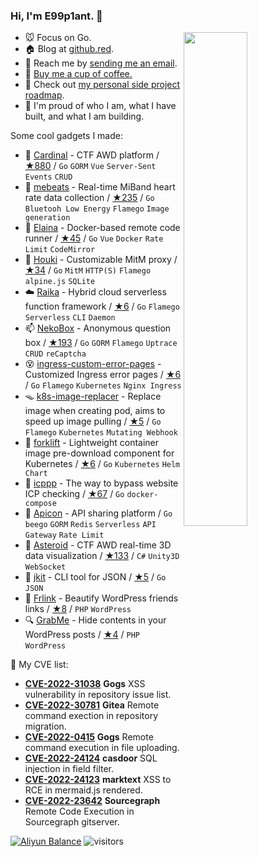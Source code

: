 <!-- <a href="https://busy.moe/"><img align="right" src="https://busy.moe/badges/2?style=for-the-badge"/></a> -->

### Hi, I'm **E99p1ant**. 👋

<a href="https://github.com/wuhan005?tab=repositories">
  <img align="right" src="https://github-readme-stats.vercel.app/api?username=wuhan005&show_icons=true&title_color=000&icon_color=0099ff&text_color=000&bg_color=ffffff&hide_border=true#gh-light-mode-only" width="45%" />
</a>

- 🐭 Focus on Go.
- 🏠 Blog at [github.red](https://github.red).
- 📩 Reach me by [sending me an email](mailto:i@github.red).
- 🤤 [Buy me a cup of coffee.](https://github.com/sponsors/wuhan005/)
- 🌃 Check out [my personal side project roadmap](https://github.com/users/wuhan005/projects/2).
- 💫 I'm proud of who I am, what I have built, and what I am building.

Some cool gadgets I made:
- 🚩 [Cardinal](https://github.com/vidar-team/Cardinal) - CTF AWD platform / [★880](https://github.com/vidar-team/Cardinal/stargazers) / `Go` `GORM` `Vue` `Server-Sent Events` `CRUD`
- 💓 [mebeats](https://github.com/wuhan005/mebeats) - Real-time MiBand heart rate data collection / [★235](https://github.com/wuhan005/mebeats/stargazers) / `Go` `Bluetooh Low Energy` `Flamego` `Image generation`
- 🔮 [Elaina](https://github.com/wuhan005/Elaina) - Docker-based remote code runner / [★45](https://github.com/wuhan005/Elaina/stargazers) / `Go` `Vue` `Docker` `Rate Limit` `CodeMirror`
- 🧹 [Houki](https://github.com/wuhan005/Houki) - Customizable MitM proxy / [★34](https://github.com/wuhan005/Houki/stargazers) / `Go` `MitM` `HTTP(S)` `Flamego` `alpine.js` `SQLite`
- ☁️ [Raika](https://github.com/wuhan005/Raika) - Hybrid cloud serverless function framework / [★6](https://github.com/wuhan005/Raika/stargazers) / `Go` `Flamego` `Serverless` `CLI` `Daemon`
- 📫 [NekoBox](https://github.com/NekoWheel/NekoBox) - Anonymous question box / [★193](https://github.com/NekoWheel/NekoBox/stargazers) / `Go` `GORM` `Flamego` `Uptrace` `CRUD` `reCaptcha`
- 😵 [ingress-custom-error-pages](https://github.com/wuhan005/ingress-custom-error-pages) - Customized Ingress error pages / [★6](https://github.com/wuhan005/ingress-custom-error-pages/stargazers) / `Go` `Flamego` `Kubernetes` `Nginx Ingress`
- 🪤 [k8s-image-replacer](https://github.com/wuhan005/k8s-image-replacer) - Replace image when creating pod, aims to speed up image pulling / [★5](https://github.com/wuhan005/k8s-image-replacer/stargazers) / `Go` `Flamego` `Kubernetes` `Mutating Webhook`
- 🚜 [forklift](https://github.com/wuhan005/forklift) - Lightweight container image pre-download component for Kubernetes / [★6](https://github.com/wuhan005/forklift/stargazers) / `Go` `Kubernetes` `Helm Chart`
- 👻 [icppp](https://github.com/wuhan005/icppp) - The way to bypass website ICP checking / [★67](https://github.com/wuhan005/icppp/stargazers) / `Go` `docker-compose`
- 👾 [Apicon](https://apicon.cn/) - API sharing platform  / `Go` `beego` `GORM` `Redis` `Serverless` `API Gateway` `Rate Limit`
- 💫 [Asteroid](https://github.com/wuhan005/Asteroid) - CTF AWD real-time 3D data visualization / [★133](https://github.com/wuhan005/Asteroid/stargazers) / `C#` `Unity3D` `WebSocket`
- 🔧 [jkit](https://github.com/wuhan005/jkit) - CLI tool for JSON / [★5](https://github.com/wuhan005/jkit/stargazers) / `Go` `JSON`
- 🔗 [Frlink](https://github.com/wuhan005/Frlink) - Beautify WordPress friends links / [★8](https://github.com/wuhan005/Frlink/stargazers) / `PHP` `WordPress`
- 🔍 [GrabMe](https://github.com/wuhan005/GrabMe) - Hide contents in your WordPress posts / [★4](https://github.com/wuhan005/GrabMe/stargazers) / `PHP` `WordPress`


🎯 My CVE list:
- [**CVE-2022-31038**](https://github.com/advisories/GHSA-xq4v-vrp9-vcf2) **Gogs** XSS vulnerability in repository issue list.
- [**CVE-2022-30781**](https://github.com/advisories/GHSA-p5f9-c9j9-g8qx) **Gitea** Remote command exection in repository migration.
- [**CVE-2022-0415**](https://github.com/advisories/GHSA-5gjh-5j4f-cpwv) **Gogs** Remote command execution in file uploading.
- [**CVE-2022-24124**](https://github.com/advisories/GHSA-m358-g4rp-533r) **casdoor** SQL injection in field filter.
- [**CVE-2022-24123**](https://github.com/advisories/GHSA-wfqr-2wcw-6gjv) **marktext** XSS to RCE in mermaid.js rendered.
- [**CVE-2022-23642**](https://github.com/sourcegraph/sourcegraph/security/advisories/GHSA-qcmp-fx72-q8q9) **Sourcegraph** Remote Code Execution in Sourcegraph gitserver.


[![Aliyun Balance](https://aliyun-balance.vercel.app/api?lang=en)](https://github.com/wuhan005/aliyun-finance-badge)
![visitors](https://visitor-badge.laobi.icu/badge?page_id=e99p1ant)
